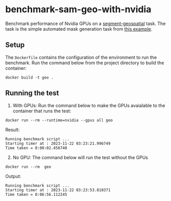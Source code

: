 # benchmark-sam-geo-with-nvidia

Benchmark performance of Nvidia GPUs on a [segment-geospatial](https://samgeo.gishub.org/) task.
The task is the simple automated mask generation task from [this example](https://samgeo.gishub.org/examples/automatic_mask_generator/).

## Setup
The `Dockerfile` contains the configuration of the environment to run the benchmark. Run the command below from the project directory to build the container:
```
docker build -t geo .
```

## Running the test
1. With GPUs: Run the command below to make the GPUs avaialable to the container that runs the test:
```
docker run --rm --runtime=nvidia --gpus all geo
```
Result:
```
Running benchmark script ...
Starting timer at : 2023-11-22 03:23:21.996749
Time taken = 0:00:02.456740
```

2. No GPU: The command below will run the test without the GPUs
```
docker run --rm  geo
```
Output:
```
Running benchmark script ...
Starting timer at : 2023-11-22 03:23:53.810371
Time taken = 0:06:56.112245
```
